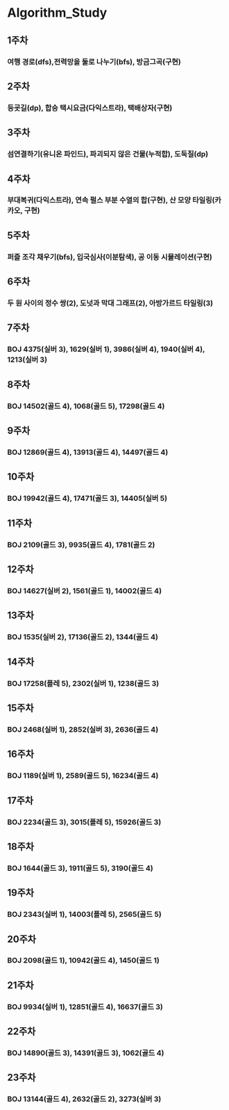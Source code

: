 ﻿# Algorithm_Study


## 1주차
### 여행 경로(dfs),전력망을 둘로 나누기(bfs), 방금그곡(구현)

## 2주차
### 등굣길(dp), 합승 택시요금(다익스트라), 택배상자(구현)

## 3주차
### 섬연결하기(유니온 파인드), 파괴되지 않은 건물(누적합), 도둑질(dp)

## 4주차
### 부대복귀(다익스트라), 연속 펄스 부분 수열의 합(구현), 산 모양 타일링(카카오, 구현)

## 5주차
### 퍼즐 조각 채우기(bfs), 입국심사(이분탐색), 공 이동 시뮬레이션(구현)

## 6주차
### 두 원 사이의 정수 쌍(2), 도넛과 막대 그래프(2), 아방가르드 타일링(3)

## 7주차
### BOJ 4375(실버 3), 1629(실버 1), 3986(실버 4), 1940(실버 4), 1213(실버 3)

## 8주차
### BOJ 14502(골드 4), 1068(골드 5), 17298(골드 4)

## 9주차
### BOJ 12869(골드 4), 13913(골드 4), 14497(골드 4)

## 10주차
### BOJ 19942(골드 4), 17471(골드 3), 14405(실버 5)

## 11주차
### BOJ 2109(골드 3), 9935(골드 4), 1781(골드 2)

## 12주차
### BOJ 14627(실버 2), 1561(골드 1), 14002(골드 4)

## 13주차
### BOJ 1535(실버 2), 17136(골드 2), 1344(골드 4)

## 14주차
### BOJ 17258(플레 5), 2302(실버 1), 1238(골드 3)

## 15주차
### BOJ 2468(실버 1), 2852(실버 3), 2636(골드 4)

## 16주차
### BOJ 1189(실버 1), 2589(골드 5), 16234(골드 4)

## 17주차
### BOJ 2234(골드 3), 3015(플레 5), 15926(골드 3)

## 18주차
### BOJ 1644(골드 3), 1911(골드 5), 3190(골드 4)

## 19주차
### BOJ 2343(실버 1), 14003(플레 5), 2565(골드 5)

## 20주차
### BOJ 2098(골드 1), 10942(골드 4), 1450(골드 1)

## 21주차
### BOJ 9934(실버 1), 12851(골드 4), 16637(골드 3)

## 22주차
### BOJ 14890(골드 3), 14391(골드 3), 1062(골드 4)

## 23주차
### BOJ 13144(골드 4), 2632(골드 2), 3273(실버 3)
